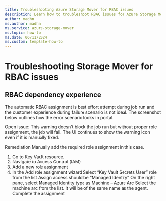 ```yaml
---
title: Troubleshooting Azure Storage Mover for RBAC issues
description: Learn how to troubleshoot RBAC issues for Azure Storage Mover.
author: madhn
ms.author: madhn
ms.service: azure-storage-mover
ms.topic: how-to
ms.date: 06/11/2024
ms.custom: template-how-to
---
```


<!-- 
!########################################################
STATUS: IN REVIEW

CONTENT: final       

REVIEW Madhuri/Shashank: completed
REVIEW Engineering: reviewed
EDIT PASS: completed

!########################################################
-->

# Troubleshooting Storage Mover for RBAC issues

## RBAC dependency experience 
The automatic RBAC assignment is best effort attempt during job run and the customer experience during failure scenario is not ideal. The screenshot below outlines how the error scenario looks in portal.  





Open issue: This warning doesn’t block the job run but without proper role assignment, the job will fail. The UI continues to show the warning icon even if it is manually fixed. 

Remediation 
Manually add the required role assignment in this case.  
1. Go to Key Vault resource.
2. Navigate to Access Control (IAM)
3. Add a new role assignment
4. In the Add role assignment wizard
   Select “Key Vault Secrets User” role from the list
   Assign access should be “Managed Identity”
   On the right pane, select Managed Identity type as Machine – Azure Arc
   Select the machine arc from the list. It will be of the same name as the agent.
   Complete the assignment 
